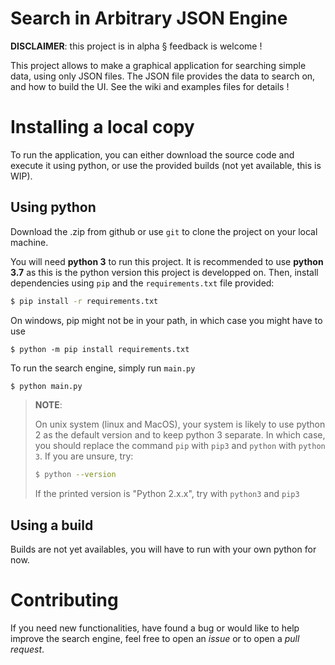 Search in Arbitrary JSON Engine
===============================
**DISCLAIMER**: this project is in alpha § feedback is welcome !


This project allows to make a graphical application for searching simple data, using only JSON files. The JSON file provides the data to search on, and how to build the UI. See the wiki and examples files for details !

# Installing a local copy
To run the application, you can either download the source code and execute it using python, or use the provided builds (not yet available, this is WIP).

## Using python
Download the .zip from github or use `git` to clone the project on your local machine.

You will need **python 3** to run this project. It is recommended to use **python 3.7** as this is the python version this project is developped on.
Then, install dependencies using `pip` and the `requirements.txt` file provided:

```bash
$ pip install -r requirements.txt
```

On windows, pip might not be in your path, in which case you might have to use
```batch
$ python -m pip install requirements.txt
```

To run the search engine, simply run `main.py`

```bash
$ python main.py
```

> **NOTE**:
>
> On unix system (linux and MacOS), your system is likely to use python 2 as the default version and to keep python 3 separate. In which case, you should replace the command `pip` with `pip3` and `python` with `python 3`. If you are unsure, try:
> ```bash
> $ python --version 
> ```
> If the printed version is "Python 2.x.x", try with `python3` and `pip3`

## Using a build
Builds are not yet availables, you will have to run with your own python for now.

# Contributing
If you need new functionalities, have found a bug or would like to help improve the search engine, feel free to open an *issue* or to open a *pull request*.